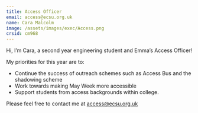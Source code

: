 ```yaml
---
title: Access Officer
email: access@ecsu.org.uk
name: Cara Malcolm
image: /assets/images/exec/Access.png
crsid: cm968
---
```

Hi, I’m Cara, a second year engineering student and Emma’s Access Officer!

My priorities for this year are to:
* Continue the success of outreach schemes such as Access Bus and the shadowing scheme
* Work towards making May Week more accessible
* Support students from access backgrounds within college.


Please feel free to contact me at access@ecsu.org.uk
